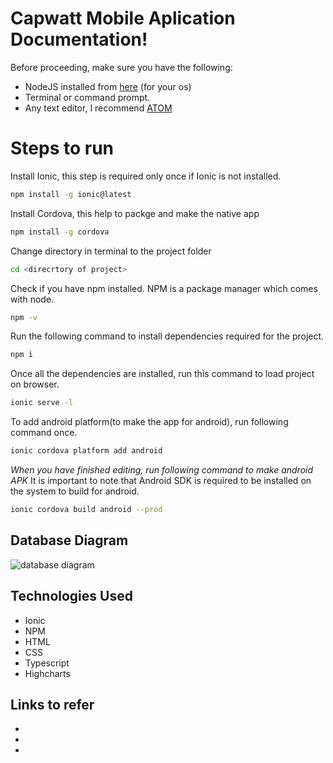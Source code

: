 # Capwatt Mobile Aplication Documentation!

Before proceeding, make sure you have the following:

 - NodeJS installed from [here](https://nodejs.org/en/download/) (for your os)
 - Terminal or command prompt.
 - Any text editor, I recommend [ATOM](https://atom.io/)

# Steps to run

Install Ionic, this step is required only once if Ionic is not installed.
```sh
npm install -g ionic@latest
```
Install Cordova, this help to packge and make the native app
```sh
npm install -g cordova
```
Change directory in terminal to the project folder
```sh
cd <direcrtory of project>
```
Check if you have npm installed. NPM is a package manager which comes with node.
```sh
npm -v
```
Run the following command to install dependencies required for the project.
```sh
npm i
```
Once all the dependencies are installed, run this command to load project on browser.
```sh
ionic serve -l
```
To add android platform(to make the app for android), run following command once.
```sh
ionic cordova platform add android
```
*When you have finished editing, run following command to make android APK*
It is important to note that Android SDK is required to be installed on the system to build for android.
```sh
ionic cordova build android --prod
```


## Database Diagram
![database diagram](https://imgur.com/a/Jx7xlnS)


## Technologies Used

 - Ionic
 - NPM
 - HTML
 - CSS  
 - Typescript
 - Highcharts

## Links to refer
  -
  -
  -
